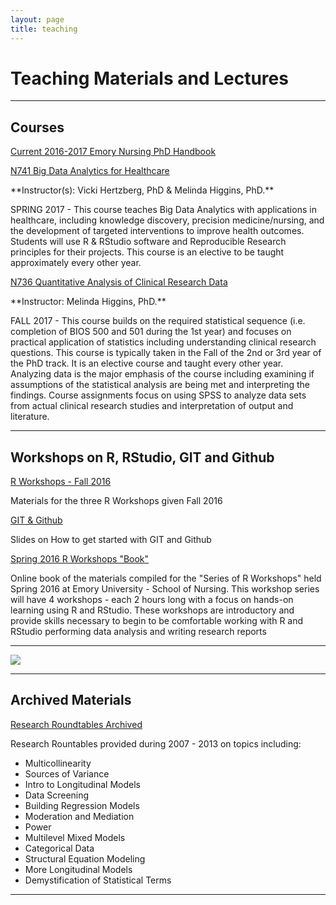 ```yaml
---
layout: page
title: teaching
---
```


# Teaching Materials and Lectures

<hr/>

## Courses

[Current 2016-2017 Emory Nursing PhD Handbook](http://www.nursing.emory.edu/_includes/documents/site-wide/handbooks/2016-17_phd_handbook.pdf)

<p>
 <a class="redbutton" href="https://melindahiggins2000.github.io/N741bigdata/" target="_blank">N741 Big Data Analytics for Healthcare</a> 
</p>
**Instructor(s): Vicki Hertzberg, PhD & Melinda Higgins, PhD.**
<p>
SPRING 2017 - This course teaches Big Data Analytics with applications in healthcare, including knowledge discovery, precision medicine/nursing, and the development of targeted interventions to improve health outcomes. Students will use R & RStudio software and Reproducible Research principles for their projects. This course is an elective to be taught approximately every other year. 
</p>

<p>
 <a class="redbutton" href="{{ site.url }}{{ site.baseurl }}/teaching/" target="_blank">N736 Quantitative Analysis of Clinical Research Data</a> 
</p>
**Instructor: Melinda Higgins, PhD.**
<p>
FALL 2017 - This course builds on the required statistical sequence (i.e. completion of BIOS 500 and 501 during the 1st year) and focuses on practical application of statistics including understanding clinical research questions. This course is typically taken in the Fall of the 2nd or 3rd year of the PhD track. It is an elective course and taught every other year. Analyzing data is the major emphasis of the course including examining if assumptions of the statistical analysis are being met and interpreting the findings.  Course assignments focus on using SPSS to analyze data sets from actual clinical research studies and interpretation of output and literature. 
</p>

<hr/>

## Workshops on R, RStudio, GIT and Github

<p>
 <a class="redbutton" href="{{ site.url }}{{ site.baseurl }}/teaching/RWorkshopsFall2016" target="_blank">R Workshops - Fall 2016</a> 
</p>
<p>
Materials for the three R Workshops given Fall 2016
</p>

<p>
 <a class="redbutton" href="{{ site.url }}{{ site.baseurl }}/teaching/CDCslidesMar2016" target="_blank">GIT & Github</a> 
</p>
<p>
Slides on How to get started with GIT and Github
</p>

<p>
 <a class="redbutton" href="https://www.gitbook.com/book/melindahiggins2000/a-series-of-r-workshops/details" target="_blank">Spring 2016 R Workshops "Book"</a>
</p>
<p>
Online book of the materials compiled for the "Series of R Workshops" held Spring 2016 at Emory University - School of Nursing. This workshop series will have 4 workshops - each 2 hours long with a focus on hands-on learning using R and RStudio. These workshops are introductory and provide skills necessary to begin to be comfortable working with R and RStudio performing data analysis and writing research reports
</p>

<hr/>

<a href="{{ site.url }}{{ site.baseurl }}/teaching/RR" target="_blank"><img class="centered" src="{{ site.url }}/images/website/sky01.jpg"/></a>

<hr/>

## Archived Materials

<p>
 <a class="redbutton" href="{{ site.url }}{{ site.baseurl }}/teaching/RR">Research Roundtables Archived</a>
</p>

Research Rountables provided during 2007 - 2013 on topics including: 

* Multicollinearity 
* Sources of Variance
* Intro to Longitudinal Models
* Data Screening
* Building Regression Models
* Moderation and Mediation
* Power
* Multilevel Mixed Models
* Categorical Data
* Structural Equation Modeling
* More Longitudinal Models
* Demystification of Statistical Terms

<hr/>



